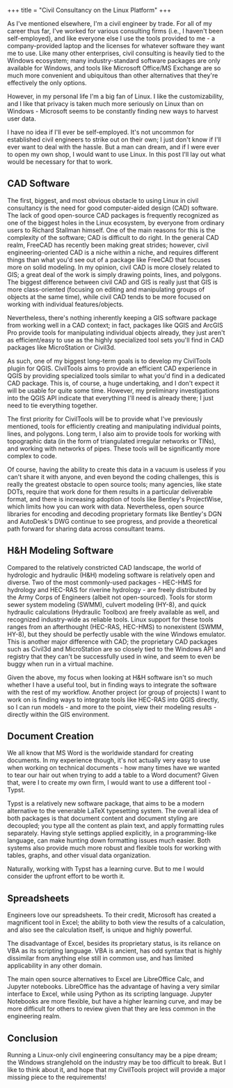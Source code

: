 +++
title = "Civil Consultancy on the Linux Platform"
+++

As I've mentioned elsewhere, I'm a civil engineer by trade. For all of my career thus far, I've worked for various consulting firms (i.e., I haven't been self-employed), and like everyone else I use the tools provided to me - a company-provided laptop and the licenses for whatever software they want me to use. Like many other enterprises, civil consulting is heavily tied to the Windows ecosystem; many industry-standard software packages are only available for Windows, and tools like Microsoft Office/MS Exchange are so much more convenient and ubiquitous than other alternatives that they're effectively the only options.

However, in my personal life I'm a big fan of Linux. I like the customizability, and I like that privacy is taken much more seriously on Linux than on Windows - Microsoft seems to be constantly finding new ways to harvest user data.

I have no idea if I'll ever be self-employed. It's not uncommon for established civil engineers to strike out on their own; I just don't know if I'll ever want to deal with the hassle. But a man can dream, and if I were ever to open my own shop, I would want to use Linux. In this post I'll lay out what would be necessary for that to work.

## CAD Software
The first, biggest, and most obvious obstacle to using Linux in civil consultancy is the need for good computer-aided design (CAD) software. The lack of good open-source CAD packages is frequently recognized as one of the biggest holes in the Linux ecosystem, by everyone from ordinary users to Richard Stallman himself. One of the main reasons for this is the complexity of the software; CAD is difficult to do right. In the general CAD realm, FreeCAD has recently been making great strides; however, civil engineering-oriented CAD is a niche within a niche, and requires different things than what you'd see out of a package like FreeCAD that focuses more on solid modeling. In my opinion, civil CAD is more closely related to GIS; a great deal of the work is simply drawing points, lines, and polygons. The biggest difference between civil CAD and GIS is really just that GIS is more class-oriented (focusing on editing and manipulating groups of objects at the same time), while civil CAD tends to be more focused on working with individual features/objects. 

Nevertheless, there's nothing inherently keeping a GIS software package from working well in a CAD context; in fact, packages like QGIS and ArcGIS Pro provide tools for manipulating individual objects already, they just aren't as efficient/easy to use as the highly specialized tool sets you'll find in CAD packages like MicroStation or Civil3d.

As such, one of my biggest long-term goals is to develop my CivilTools plugin for QGIS. CivilTools aims to provide an efficient CAD experience in QGIS by providing specialized tools similar to what you'd find in a dedicated CAD package. This is, of course, a huge undertaking, and I don't expect it will be usable for quite some time. However, my preliminary investigations into the QGIS API indicate that everything I'll need is already there; I just need to tie everything together.

The first priority for CivilTools will be to provide what I've previously mentioned, tools for efficiently creating and manipulating individual points, lines, and polygons. Long term, I also aim to provide tools for working with topographic data (in the form of triangulated irregular networks or TINs), and working with networks of pipes. These tools will be significantly more complex to code.

Of course, having the ability to create this data in a vacuum is useless if you can't share it with anyone, and even beyond the coding challenges, this is really the greatest obstacle to open source tools; many agencies, like state DOTs, require that work done for them results in a particular deliverable format, and there is increasing adoption of tools like Bentley's ProjectWise, which limits how you can work with data. Nevertheless, open source libraries for encoding and decoding proprietary formats like Bentley's DGN and AutoDesk's DWG continue to see progress, and provide a theoretical path forward for sharing data across consultant teams.

## H&H Modeling Software
Compared to the relatively constricted CAD landscape, the world of hydrologic and hydraulic (H&H) modeling software is relatively open and diverse. Two of the most commonly-used packages - HEC-HMS for hydrology and HEC-RAS for riverine hydrology - are freely distributed by the Army Corps of Engineers (albeit not open-sourced). Tools for storm sewer system modeling (SWMM), culvert modeling (HY-8), and quick hydraulic calculations (Hydraulic Toolbox) are freely available as well, and recognized industry-wide as reliable tools. Linux support for these tools ranges from an afterthought (HEC-RAS, HEC-HMS) to nonexistent (SWMM, HY-8), but they should be perfectly usable with the wine Windows emulator. This is another major difference with CAD; the proprietary CAD packages such as Civil3d and MicroStation are so closely tied to the Windows API and registry that they can't be successfully used in wine, and seem to even be buggy when run in a virtual machine.

Given the above, my focus when looking at H&H software isn't so much whether I have a useful tool, but in finding ways to integrate the software with the rest of my workflow. Another project (or group of projects) I want to work on is finding ways to integrate tools like HEC-RAS into QGIS directly, so I can run models - and more to the point, view their modeling results - directly within the GIS environment.

## Document Creation
We all know that MS Word is the worldwide standard for creating documents. In my experience though, it's not actually very easy to use when working on technical documents - how many times have we wanted to tear our hair out when trying to add a table to a Word document? Given that, were I to create my own firm, I would want to use a different tool - Typst.

Typst is a relatively new software package, that aims to be a modern alternative to the venerable LaTeX typesetting system. The overall idea of both packages is that document content and document styling are decoupled; you type all the content as plain text, and apply formatting rules separately. Having style settings applied explicitly, in a programming-like language, can make hunting down formatting issues much easier. Both systems also provide much more robust and flexible tools for working with tables, graphs, and other visual data organization.

Naturally, working with Typst has a learning curve. But to me I would consider the upfront effort to be worth it.

## Spreadsheets
Engineers love our spreadsheets. To their credit, Microsoft has created a magnificent tool in Excel; the ability to both view the results of a calculation, and also see the calculation itself, is unique and highly powerful.

The disadvantage of Excel, besides its proprietary status, is its reliance on VBA as its scripting language. VBA is ancient, has odd syntax that is highly dissimilar from anything else still in common use, and has limited applicability in any other domain.

The main open source alternatives to Excel are LibreOffice Calc, and Jupyter notebooks. LibreOffice has the advantage of having a very similar interface to Excel, while using Python as its scripting language. Jupyter Notebooks are more flexible, but have a higher learning curve, and may be more difficult for others to review given that they are less common in the engineering realm.

## Conclusion
Running a Linux-only civil engineering consultancy may be a pipe dream; the Windows stranglehold on the industry may be too difficult to break. But I like to think about it, and hope that my CivilTools project will provide a major missing piece to the requirements!
